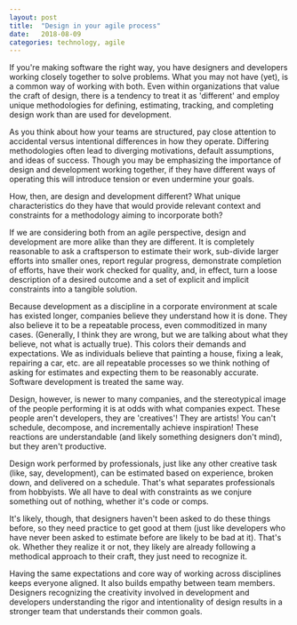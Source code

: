 ```yaml
---
layout: post
title:  "Design in your agile process"
date:   2018-08-09
categories: technology, agile
---
```


If you're making software the right way, you have designers and developers working closely together to solve problems.  What you may not have (yet), is a common way of working with both.  Even within organizations that value the craft of design, there is a tendency to treat it as 'different' and employ unique methodologies for defining, estimating, tracking, and completing design work than are used for development. 

As you think about how your teams are structured, pay close attention to accidental versus intentional differences in how they operate.  Differing methodologies often lead to diverging motivations, default assumptions, and ideas of success.  Though you may be emphasizing the importance of design and development working together, if they have different ways of operating this will introduce tension or even undermine your goals.

How, then, are design and development different?  What unique characteristics do they have that would provide relevant context and constraints for a methodology aiming to incorporate both?

If we are considering both from an agile perspective, design and development are more alike than they are different. It is completely reasonable to ask a craftsperson to estimate their work, sub-divide larger efforts into smaller ones, report regular progress, demonstrate completion of efforts, have their work checked for quality, and, in effect, turn a loose description of a desired outcome and a set of explicit and implicit constraints into a tangible solution.

Because development as a discipline in a corporate environment at scale has existed longer, companies believe they understand how it is done.  They also believe it to be a repeatable process, even commoditized in many cases. (Generally, I think they are wrong, but we are talking about what they believe, not what is actually true).   This colors their demands and expectations.  We as individuals believe that painting a house, fixing a leak, repairing a car, etc. are all repeatable processes so we think nothing of asking for estimates and expecting them to be reasonably accurate.  Software development is treated the same way.

Design, however, is newer to many companies, and the stereotypical image of the people performing it is at odds with what companies expect.  These people aren't developers, they are 'creatives'!  They are artists!  You can't schedule, decompose, and incrementally achieve inspiration!  These reactions are understandable (and likely something designers don't mind), but they aren't productive.

Design work performed by professionals, just like any other creative task (like, say, development), can be estimated based on experience, broken down, and delivered on a schedule.  That's what separates professionals from hobbyists.  We all have to deal with constraints as we conjure something out of nothing, whether it's code or comps.

It's likely, though, that designers haven't been asked to do these things before, so they need practice to get good at them (just like developers who have never been asked to estimate before are likely to be bad at it).  That's ok.  Whether they realize it or not, they likely are already following a methodical approach to their craft, they just need to recognize it.

Having the same expectations and core way of working across disciplines keeps everyone aligned.  It also builds empathy between team members.  Designers recognizing the creativity involved in development and developers understanding the rigor and intentionality of design results in a stronger team that understands their common goals.
